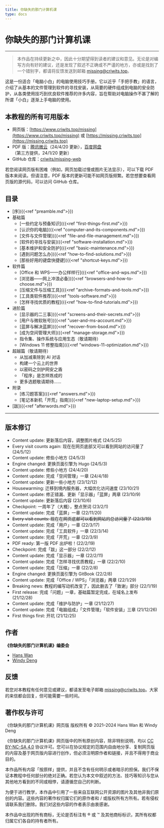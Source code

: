 ```yaml
---
title: 你缺失的那门计算机课
type: docs
---
```


# 你缺失的那门计算机课

---

> 本作品在持续更新之中，因此十分期望得到读者的建议和意见。无论是对编写方向有好的建议，还是发现了叙述不正确或不严谨的地方，亦或是找到了一个错别字，都请将反馈发送到邮箱 [missing@criwits.top](mailto:missing@criwits.top)。
> 

这是一份适合「电脑小白」的电脑使用技巧手册。它以近乎「手把手教」的语言，介绍了从基本的文件管理到软件的寻找安装，从简要的硬件组成到电脑的安全防护，从各类使用技巧到优良软件推荐的许多内容，旨在帮助对电脑操作不甚了解的所谓「小白」逐渐上手电脑的使用。

<!-- 这是一份适合「电脑小白」的电脑使用手册。它平易近人、娓娓道来，介绍了从基本的文件管理，到软件的寻找安装，再到各类使用技巧与优良软件推荐的许多内容，旨在帮助读者在信息化时代更灵活地使用电脑。

这也是一份面向当下和未来的电脑使用手册。它立足今天，探索变革，在前半部分「电脑使用教学」的基础上，讲述当今热门的生成式 AI、物联网与「云」上世界等前沿技术应用，能够帮助更多的读者扩充知识面。 -->

<!-- 这是一份面向当下和未来的电脑使用手册。它以平实易懂、生动形象的语言，介绍了从基本的文件管理、软件的寻找安装、各类使用技巧到优良软件推荐、电脑安全防护乃至前沿技术应用的许多内容，旨在帮助读者在信息化时代更好地掌握电脑的使用。它既适合零基础的「电脑小白」快速入门电脑操作，也适合其他读者扩充自己的知识面。 -->

## 本教程的所有可用版本

- 网页版：[https://www.criwits.top/missing](https://www.criwits.top/missing) 或 [https://missing.criwits.top](https://missing.criwits.top)
- PDF 版：[腾讯微云](https://share.weiyun.com/CSJSKtl2)（24/4/20 更新），[百度网盘](https://pan.baidu.com/s/1Ud2v8wupC_10L6Rz4QoHYw?pwd=YSQD)（第三方提供，24/1/20 更新）
- GitHub 仓库：[criwits/missing-web](https://github.com/criwits/missing-web/)

若您阅读网页版有困难（例如，网页加载过慢或图片无法显示），可以下载 PDF 版本来阅读。但请注意，PDF 版本的更新可能不如网页版频繁。若您想要查看网页版的源代码，可以访问 GitHub 仓库。

## 目录

- [序]({{<ref "preamble.md">}})
- 基础篇
  - [一些约定与预备知识]({{<ref "first-things-first.md">}})
  - [认识你的电脑]({{<ref "computer-and-its-components.md">}})
  - [文件与文件管理]({{<ref "file-and-file-management.md">}})
  - [软件的寻找与安装]({{<ref "software-installation.md">}})
  - [基本维护和安全防护]({{<ref "basic-maintenance.md">}})
  - [遇到问题怎么办]({{<ref "how-to-find-solutions.md">}})
  - [那些好用的键盘快捷键]({{<ref "shortcut-keys.md">}})
- 软件篇
  - [Office 和 WPS——办公样样行]({{<ref "office-and-wps.md">}})
  - [浏览器——网上冲浪必备]({{<ref "browsers-and-how-to-choose.md">}})
  - [压缩文件与压缩工具]({{<ref "archive-formats-and-tools.md">}})
  - [工具类软件推荐]({{<ref "tools-software.md">}})
  - [怎样寻找优质的教程]({{<ref "how-to-find-tutorials.md">}})
- 进阶篇
  - [显示器的二三事]({{<ref "screens-and-their-secrets.md">}})
  - [用户与微软账号]({{<ref "user-and-ms-account.md">}})
  - [蓝屏与解决蓝屏]({{<ref "recover-from-bsod.md">}})
  - [成为空间管理大师]({{<ref "manage-storage.md">}})
  - 指令集、操作系统与应用生态（敬请期待）
      <!-- 内容预告：近些年，包括苹果、华为在内的厂商都在推出基于 ARM 架构的处理器，而微软也在 Windows 10 之后推出了 Windows 10 on ARM。这使得对应的机器无法直接运行传统的 x86 程序。然而，许多人在购买电脑时并不知道这一点，导致了一些不必要的困扰。在这一章，我们将介绍一些基本的计算机体系结构知识，用生动形象的例子开始讲解计算机的「心脏」——CPU，以及 CPU 的指令集，介绍操作系统、应用软件与它的关系，并提出一些当前选购电脑应当注意的问题。 -->
  - [Windows 11 修整指南]({{<ref "windows-11-optimization.md">}})
- 超越篇（敬请期待）
  - 从加减乘除到 AI 对话
      <!-- 内容预告：近年来，人工智能生成内容（AIGC）技术逐渐成熟，AI 对话、AI 绘画、AI 写作等应用层出不穷。人工智能技术的不断发展，让我们看到了未来的无限可能。在这一章，我们将带领大家体验一把 AIGC 的魅力，然后简要地解释 AI 背后的基本原理，最后展望人工智能技术的未来发展方向。 -->
  - 构建一个云上的世界
      <!-- 内容预告：云计算是这些年来的热门话题，它的出现改变了人们对「算力」的理解。本章将从大家身边的云计算应用——从云盘到云游戏，从云办公到云开发，从云存储到云计算——开始讲起，展望云计算的未来发展方向。 -->
  - 以密码之剑护网安之盾
      <!-- 内容预告：网络世界，通信仿佛隔空喊话，密码技术则保护着我们的信息不被窥探。现实世界，国境之外纷争不断，网络安全也是一场没有硝烟的战争。密码学是一门古老的学科，早在千年前的古代，人们就开始使用密码来保护信息；网络安全是今天国家安全的重要组成部分，也是每个人都应该了解的知识。在这一章，我们将带领大家走进密码学的世界，了解密码学的基本原理，然后简要地介绍网络安全的基本概念，最后展望密码学和网络安全的未来发展方向。 -->
  - 「程序」是怎样炼成的
      <!-- 内容预告：你是否早就疑惑，各种各样的 app 是如何诞生的？今天，各种「少儿编程」的广告铺天盖地，基本的程序设计能力好像也成了必备技能。在这一章，我们不讲具体编程语言的语法，而是从程序的基本构成开始讲起，介绍程序设计的基本原理，然后简要地介绍一些常见的编程语言，最后展望程序设计的未来发展方向。 -->
  - 更多选题敬请期待……
- 附录
  - [练习题答案]({{<ref "answers.md">}})
  - [笔记本新机「开荒」指南]({{<ref "new-laptop-setup.md">}})
- [跋]({{<ref "afterwords.md">}})


---

## 版本修订

- Content update: 更新落后内容，调整图片格式 (24/5/25)
- Every visit counts again: 现在在网页底部又可以看到网站的访问量了 (24/5/12)
- Content update: 修些小地方 (24/5/3)
- Engine changed: 更换页面引擎为 Hugo (24/5/3)
- Content update: 修些小地方 (24/4/20)
- Content update: 完成「空间管理」一章 (24/4/18)
- Content update: 更新一些小地方 (23/12/12)
- Housewarming: 迁移到境内服务器，大幅优化访问速度 (23/10/21)
- Content update: 修正错漏、更新「显示器」「蓝屏」两章 (23/10/9)
- Content update: 更新落后内容 (23/10/6)
- Checkpoint: 一周年了（大概），整点贺词 (23/2/1)
- Content update: 完成「蓝屏」一章 (22/11/20)
- ~~Every visit counts: 现在在网页底部可以看到网站的总访问量了 (22/3/19)~~
- Content update: 完成「用户」一章 (22/3/17)
- Content update: 完成「工具软件」一章 (22/3/14)
- Content update: 完成「开荒」一章 (22/3/9)
- PDF ready: 第一版 PDF 出炉啦！(22/2/19)
- Checkpoint: 完成「跋」这一部分 (22/2/12)
- Content update: 完成「显示器」一章 (22/2/11)
- Content update: 完成「怎样寻找优质教程」一章 (22/2/10)
- Content update: 完成「压缩」一章 (22/2/8)
- Engine changed: 更换页面引擎为 GitBook (22/2/8)
- Content update: 完成「Office / WPS」「浏览器」两章 (22/1/29)
- Breaking news: 教程的编写动机改变了，因此删去了「致谢」部分 (22/1/19)
- First release: 完成「问题」一章，基础篇暂定完成，在域名上发布 (21/12/28)
- Content update: 完成「维护与防护」一章 (21/12/27)
- Content update: 完成「电脑组成」「文件管理」「软件安装」三章 (21/12/26)
- First things first: 开坑 (21/12/25)

## 作者

**《你缺失的那门计算机课》编委会**

- [Hans Wan](https://criwits.top/about)
- [Windy Deng](https://github.com/Wenti-D)

## 反馈

若您对本教程有任何意见或建议，都请发至电子邮箱 [missing@criwits.top](mailto:missing@criwits.top)。大家的来信都会回复，但可能需要一些时间。

## 著作权与许可

《你缺失的那门计算机课》网页版 版权所有 © 2021–2024 Hans Wan 和 Windy Deng

《你缺失的那门计算机课》网页版中的所有原创内容，除非特别说明，均以 [CC BY-NC-SA 4.0](https://creativecommons.org/licenses/by-nc-sa/4.0/deed.zh) 协议许可。您可以在协议规定的范围内自由地分享、复制网页版的内容及基于网页版内容进行创作，但必须注明原作者和链接，并且不得用于商业目的。

本作品所有内容「按原样」提供，并且不含有任何明示或者暗示的担保。我们不保证本教程中任何部分的绝对正确。若您认为本文中叙述的方法、技巧等知识与您从其他地方看到的不同或相悖，请遵循您自己的判断。

为便于进行教学，本作品中引用了一些来自互联网公开资源的图片及其他非我们原创的内容。这些内容的著作权归属它们的原作者和 / 或版权所有方所有。若有侵权请联系我们删除。我们对这些内容的作者表示由衷感谢。

本作品中出现的所有商标，无论是否标注有 ® 或 ™ 及其他商标标识，其所有权都归属它们各自的持有者所有。
